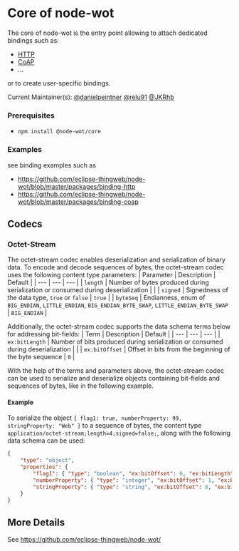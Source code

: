 # Core of node-wot

The core of node-wot is the entry point allowing to attach dedicated bindings such as:

- [HTTP](https://github.com/eclipse-thingweb/node-wot/blob/master/packages/binding-http)
- [CoAP](https://github.com/eclipse-thingweb/node-wot/blob/master/packages/binding-coap)
- ...

or to create user-specific bindings.

Current Maintainer(s): [@danielpeintner](https://github.com/danielpeintner) [@relu91](https://github.com/relu91) [@JKRhb](https://github.com/JKRhb)

### Prerequisites

- `npm install @node-wot/core`

### Examples

see binding examples such as

- https://github.com/eclipse-thingweb/node-wot/blob/master/packages/binding-http
- https://github.com/eclipse-thingweb/node-wot/blob/master/packages/binding-coap

## Codecs

### Octet-Stream

The octet-stream codec enables deserialization and serialization of binary data. To encode and decode sequences of bytes, the octet-stream codec uses the following content type parameters:
| Parameter | Description | Default |
| --- | --- | --- |
| `length` | Number of bytes produced during serialization or consumed during deserialization | |
| `signed` | Signedness of the data type, `true` or `false` | `true` |
| `byteSeq` | Endianness, enum of `BIG_ENDIAN`, `LITTLE_ENDIAN`, `BIG_ENDIAN_BYTE_SWAP`, `LITTLE_ENDIAN_BYTE_SWAP` | `BIG_ENDIAN` |

Additionally, the octet-stream codec supports the data schema terms below for addressing bit-fields:
| Term | Description | Default |
| --- | --- | --- |
| `ex:bitLength` | Number of bits produced during serialization or consumed during deserialization | |
| `ex:bitOffset` | Offset in bits from the beginning of the byte sequence | `0` |

With the help of the terms and parameters above, the octet-stream codec can be used to serialize and deserialize objects containing bit-fields and sequences of bytes, like in the following example.

#### Example

To serialize the object `{ flag1: true, numberProperty: 99, stringProperty: "Web" }` to a sequence of bytes, the content type `application/octet-stream;length=4;signed=false;`, along with the following data schema can be used:

```json
{
    "type": "object",
    "properties": {
        "flag1": { "type": "boolean", "ex:bitOffset": 0, "ex:bitLength": 1 },
        "numberProperty": { "type": "integer", "ex:bitOffset": 1, "ex:bitLength": 7 },
        "stringProperty": { "type": "string", "ex:bitOffset": 8, "ex:bitLength": 24 }
    }
}
```

## More Details

See <https://github.com/eclipse-thingweb/node-wot/>

